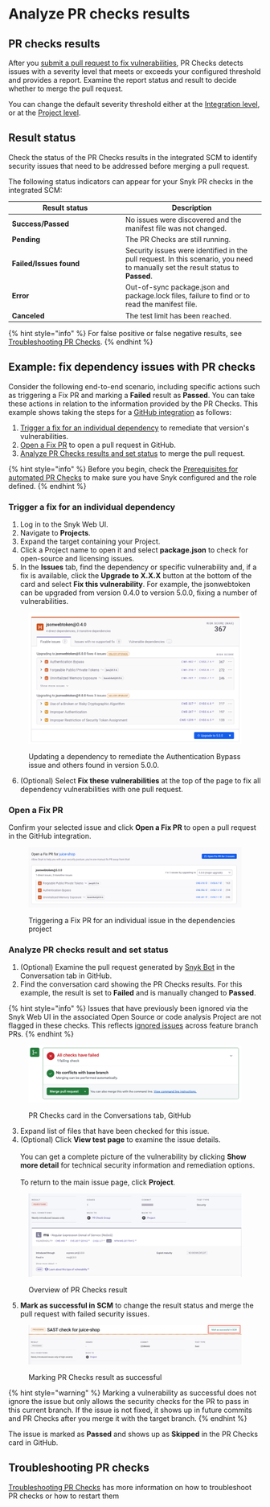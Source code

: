 # Analyze PR checks results

## PR checks results

After you [submit a pull request to fix vulnerabilities](../../snyk-open-source/manage-vulnerabilities/fix-your-vulnerabilities.md), PR Checks detects issues with a severity level that meets or exceeds your configured threshold and provides a report. Examine the report status and result to decide whether to merge the pull request.

You can change the default severity threshold either at the [Integration level](configure-pull-request-checks.md#configure-pr-checks-at-the-integration-level), or at the [Project level](configure-pull-request-checks.md#configure-pr-checks-at-the-project-level).

## Result status

Check the status of the PR Checks results in the integrated SCM to identify security issues that need to be addressed before merging a pull request.

The following status indicators can appear for your Snyk PR checks in the integrated SCM:

<table><thead><tr><th width="212">Result status</th><th>Description</th></tr></thead><tbody><tr><td><strong>Success/Passed</strong></td><td>No issues were discovered and the manifest file was not changed.</td></tr><tr><td><strong>Pending</strong></td><td>The PR Checks are still running.</td></tr><tr><td><strong>Failed/Issues found</strong></td><td>Security issues were identified in the pull request. In this scenario, you need to manually set the result status to <strong>Passed</strong>.</td></tr><tr><td><strong>Error</strong></td><td>Out-of-sync package.json and package.lock files, failure to find or to read the manifest file.</td></tr><tr><td><strong>Canceled</strong></td><td>The test limit has been reached.</td></tr></tbody></table>

{% hint style="info" %}
For false positive or false negative results, see [Troubleshooting PR Checks](troubleshoot-pr-checks.md).
{% endhint %}

## **Example: fix dependency issues with PR checks**

Consider the following end-to-end scenario, including specific actions such as triggering a Fix PR and marking a **Failed** result as **Passed**. You can take these actions in relation to the information provided by the PR Checks. This example shows taking the steps for a [GitHub integration](../../../developer-tools/scm-integrations/organization-level-integrations/github.md) as follows:

1. [Trigger a fix for an individual dependency](analyze-pr-checks-results.md#trigger-a-fix-for-an-individual-dependency) to remediate that version's vulnerabilities.
2. [Open a Fix PR](analyze-pr-checks-results.md#open-a-fix-pr) to open a pull request in GitHub.
3. [Analyze PR Checks results and set status](analyze-pr-checks-results.md#analyze-pr-checks-result-and-set-status) to merge the pull request.

{% hint style="info" %}
Before you begin, check the [Prerequisites for automated PR Checks](configure-pull-request-checks.md#prerequisites-for-automated-pr-checks) to make sure you have Snyk configured and the role defined.
{% endhint %}

### Trigger a fix for an individual dependency

1. Log in to the Snyk Web UI.
2. Navigate to **Projects**.
3. Expand the target containing your Project.
4. Click a Project name to open it and select **package.json** to check for open-source and licensing issues.
5. In the **Issues** tab, find the dependency or specific vulnerability and, if a fix is available, click the **Upgrade to X.X.X** button at the bottom of the card and select **Fix this vulnerability**. For example, the jsonwebtoken can be upgraded from version 0.4.0 to version 5.0.0, fixing a number of vulnerabilities.

<figure><img src="../../../.gitbook/assets/PR-checks-fix-dependencies-issue.png" alt=""><figcaption><p>Updating a dependency to remediate the Authentication Bypass issue and others found in version 5.0.0.</p></figcaption></figure>

6. (Optional) Select **Fix these vulnerabilities** at the top of the page to fix all dependency vulnerabilities with one pull request.

### Open a Fix PR

Confirm your selected issue and click **Open a Fix PR** to open a pull request in the GitHub integration.

<figure><img src="../../../.gitbook/assets/PR-checks-triggering-fix-pr.png" alt=""><figcaption><p>Triggering a Fix PR for an individual issue in the dependencies project</p></figcaption></figure>

### Analyze PR checks result and set status

1. (Optional) Examine the pull request generated by [Snyk Bot](../../../developer-tools/scm-integrations/organization-level-integrations/github.md#commit-signing) in the Conversation tab in GitHub.
2. Find the conversation card showing the PR Checks results. For this example, the result is set to **Failed** and is manually changed to **Passed**.&#x20;

{% hint style="info" %}
Issues that have previously been ignored via the Snyk Web UI in the associated Open Source or code analysis Project are not flagged in these checks. This reflects [ignored issues](../../../manage-risk/prioritize-issues-for-fixing/ignore-issues/) across feature branch PRs.
{% endhint %}

<figure><img src="../../../.gitbook/assets/github-pr-checks-card (1).png" alt="PR Checks card in the Conversations tab, GitHub."><figcaption><p>PR Checks card in the Conversations tab, GitHub</p></figcaption></figure>

3. Expand list of files that have been checked for this issue.
4. (Optional) Click **View test page** to examine the issue details.\
   \
   You can get a complete picture of the vulnerability by clicking **Show more detail** for technical security information and remediation options.\
   \
   To return to the main issue page, click **Project**.

<figure><img src="../../../.gitbook/assets/result_page_PR_Checks (1).png" alt="Overview of PR Checks result."><figcaption><p>Overview of PR Checks result</p></figcaption></figure>

5. **Mark as successful in SCM** to change the result status and merge the pull request with failed security issues.

<figure><img src="../../../.gitbook/assets/github-mark-result-successful.png" alt="Marking PR Checks result as successful."><figcaption><p>Marking PR Checks result as successful</p></figcaption></figure>

{% hint style="warning" %}
Marking a vulnerability as successful does not ignore the issue but only allows the security checks for the PR to pass in this current branch. If the issue is not fixed, it shows up in future commits and PR Checks after you merge it with the target branch.
{% endhint %}

The issue is marked as **Passed** and shows up as **Skipped** in the PR Checks card in GitHub.

## Troubleshooting PR checks

[Troubleshooting PR Checks](troubleshoot-pr-checks.md) has more information on how to troubleshoot PR checks or how to restart them
